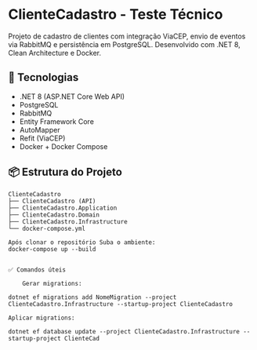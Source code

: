 # ClienteCadastro - Teste Técnico

Projeto de cadastro de clientes com integração ViaCEP, envio de eventos via RabbitMQ e persistência em PostgreSQL. Desenvolvido com .NET 8, Clean Architecture e Docker.

## 🚀 Tecnologias

- .NET 8 (ASP.NET Core Web API)
- PostgreSQL
- RabbitMQ
- Entity Framework Core
- AutoMapper
- Refit (ViaCEP)
- Docker + Docker Compose

## 📦 Estrutura do Projeto

```text
ClienteCadastro
├── ClienteCadastro (API)
├── ClienteCadastro.Application
├── ClienteCadastro.Domain
├── ClienteCadastro.Infrastructure
└── docker-compose.yml

Após clonar o repositório Suba o ambiente:
docker-compose up --build


✅ Comandos úteis

    Gerar migrations:

dotnet ef migrations add NomeMigration --project ClienteCadastro.Infrastructure --startup-project ClienteCadastro

Aplicar migrations:

dotnet ef database update --project ClienteCadastro.Infrastructure --startup-project ClienteCad
